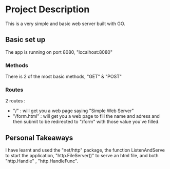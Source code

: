 # Project Description
This is a very simple and basic web server built with GO.

## Basic set up
The app is running on port 8080, "localhost:8080"

### Methods
There is 2 of the most basic methods, "GET" & "POST"

### Routes
2 routes : 
- "/" : will get you a web page saying "Simple Web Server"
- "/form.html" : will get you a web page to fill the name and adress and then submit to be redirected to "/form" with those value you've filled.

## Personal Takeaways
I have learnt and used the "net/http" package, the function ListenAndServe to start the application, "http.FileServer()" to serve an html file, and both "http.Handle" , "http.HandleFunc".